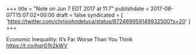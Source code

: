 +++
title = "Note on Jun 7 EDT 2017 at 11:7"
publishdate = 2017-06-07T15:07:02+00:00
draft = false
syndicated = [ 'https://twitter.com/chrisjohndeluca/status/872469959149932500?s=20' ]
+++

Economic Inequality: It’s Far Worse Than You Think https://t.co/hqrG1h2kWV
